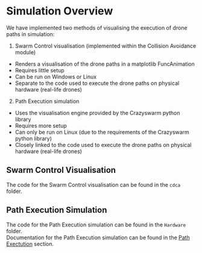 # Simulation Overview

We have implemented two methods of visualising the execution of drone paths in simulation:
1. Swarm Control visualisation (implemented within the Collision Avoidance module)
* Renders a visualisation of the drone paths in a matplotlib FuncAnimation
* Requires little setup
* Can be run on Windows or Linux
* Separate to the code used to execute the drone paths on physical hardware (real-life drones)

2. Path Execution simulation
* Uses the visualisation engine provided by the Crazyswarm python library
* Requires more setup
* Can only be run on Linux (due to the requirements of the Crazyswarm python library)
* Closely linked to the code used to execute the drone paths on physical hardware (real-life drones)

## Swarm Control Visualisation
The code for the Swarm Control visualisation can be found in the `cdca` folder.

## Path Execution Simulation
The code for the Path Execution simulation can be found in the `Hardware` folder.  
Documentation for the Path Execution simulation can be found in the [Path Exectution](https://github.com/TDI-Lab/M-SET-Documentation/blob/main/Path%20Execution.md) section.
